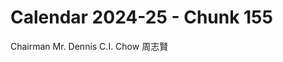 # Calendar 2024-25 - Chunk 155

<!-- Chunk tokens: 11, Enriched tokens: 12 -->

Chairman
Mr. Dennis C.I. Chow 周志賢
